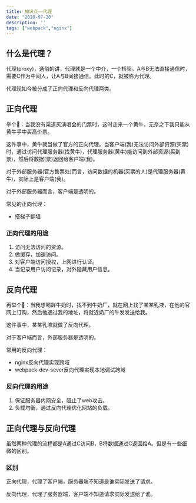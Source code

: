 ```yaml
---
title: 知识点——代理
date: "2020-07-20"
description: ''
tags: ["webpack","nginx"]
---
```


## 什么是代理？

代理(proxy)，通俗的讲，代理就是一个中介，一个桥梁。A与B无法直接通信时，需要C作为中间人，让A与B间接通信。此时的C，就被称为代理。

代理现如今被分成了正向代理和反向代理两类。



## 正向代理

举个🌰：当我没有渠道买演唱会的门票时，这时走来一个黄牛，无奈之下我只能从黄牛手中买高价票。

这件事中，黄牛就当做了官方的正向代理。当客户端(我)无法访问外部资源(买票)时，通过访问代理服务器(找黄牛)，代理服务器(黄牛)能访问到外部资源(买到票)，然后将数据(票)返回给客户端(我)。

对于外部服务器(官方售票处)而言，访问数据的机器(买票的人)是代理服务器(黄牛)，实际上是客户端(我)。

对于外部服务器而言，客户端是透明的。

常见的正向代理：

- 搭梯子翻墙

### 正向代理的用途

1. 访问无法访问的资源。
2. 做缓存，加速访问。
3. 对客户端访问授权，上网进行认证。
4. 当记录用户访问记录，对外隐藏用户信息。



## 反向代理

再举个🌰：当我想喝鲜牛奶时，找不到牛奶厂，就在网上找了某某乳液，在他的官网上订购，然后他通过我的地址，将就近奶厂的牛发发送给我。

这件事中，某某乳液就做了反向代理。

对于客户端而言，外部服务器是透明的。

常用的反向代理： 

- nginx反向代理实现跨域
- webpack-dev-sever反向代理实现本地调试跨域

### 反向代理的用途

1. 保证服务器内网安全，阻止了web攻击。
2. 负载均衡，通过反向代理优化网站的负载。

## 正向代理与反向代理

虽然两种代理的流程都是A通过C访问B，B将数据通过C返回给A。但是有一些细微的区别。

### 区别

正向代理，代理了客户端，服务器端不知道是谁实际发送了请求。

反向代理，代理了服务器端，客户端不知道请求实际发送给了谁。

